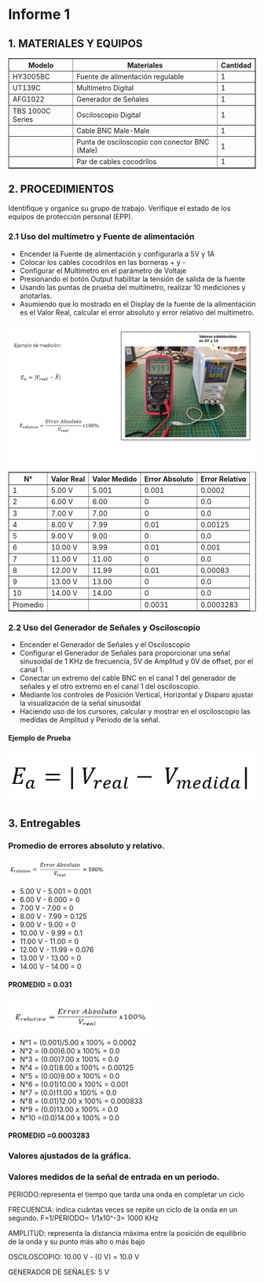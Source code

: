 <h1>Informe 1</h1>
<h2>1. MATERIALES Y EQUIPOS</h2>

<table border="1">
 <tr>
<th>Modelo</th>
<th>Materiales</th>
<th>Cantidad</th>

</tr>
<tr>
<td>HY3005BC</td>
<td>Fuente de alimentación regulable</td>
<td>1</td>
</tr>
<tr>
<td>UT139C</td>
<td>Multímetro Digital</td>
<td>1</td>

</tr>
<tr>
<td>AFG1022</td>
<td>Generador de Señales</td>
<td>1</td>

</tr>
<tr>
<td>TBS 1000C Series</td>
<td>Osciloscopio Digital</td>
<td>1</td>

</tr>
<tr>
<td></td>
<td>Cable BNC Male-Male</td>
<td>1</td>

</tr>
<tr>
<td></td>
<td>Punta de osciloscopio con conector BNC (Male)</td>
<td>1</td>

</tr>
<tr>
<td></td>
<td>Par de cables cocodrilos</td>
<td>1</td>

</tr>
</table>

<h2>2. PROCEDIMIENTOS</h2>
<p>Identifique y organice su grupo de trabajo. Verifique el estado de los equipos de protección personal (EPP).</p>
<h3>2.1 Uso del multímetro y Fuente de alimentación</h3>
<ul>
    <li>Encender la Fuente de alimentación y configurarla a 5V y 1A</li>
    <li>Colocar los cables cocodrilos en las borneras + y -</li>
    <li>Configurar el Multímetro en el parámetro de Voltaje</li>
    <li>Presionando el botón Output habilitar la tensión de salida de la fuente</li>
    <li>Usando las puntas de prueba del multímetro, realizar 10 mediciones y anotarlas.</li>
    <li>Asumiendo que lo mostrado en el Display de la fuente de la alimentación es el Valor Real, calcular el error absoluto y error relativo del multímetro.</li>
</ul>

<img src="../../Imagenes/I_Informes/image.png" width=600px alt="imagen">
<table border="1">
<tr>
<th>N°</th>
<th>Valor Real</th>
<th>Valor Medido</th>
<th>Error Absoluto</th>
<th>Error Relativo</th>
</tr>
<tr>
<td>1</td>
<td>5.00 V</td>
<td>5.001</td>
<td>0.001</td>
<td>0.0002</td>
</tr>
<tr>
<td>2</td>
<td>6.00 V</td>
<td>6.00</td>
<td>0</td>
<td>0.0</td>
</tr>
<tr>
<td>3</td>
<td>7.00 V</td>
<td>7.00</td>
<td>0</td>
<td>0.0</td>
</tr>
<tr>
<td>4</td>
<td>8.00 V</td>
<td>7.99</td>
<td>0.01</td>
<td>0.00125</td>
</tr>
<tr>
<td>5</td>
<td>9.00 V</td>
<td>9.00</td>
<td>0</td>
<td>0.0</td>
</tr>
<tr>
<td>6</td>
<td>10.00 V</td>
<td>9.99</td>
<td>0.01</td>
<td>0.001</td>
</tr>
<tr>
<td>7</td>
<td>11.00 V</td>
<td>11.00</td>
<td>0</td>
<td>0.0</td>
</tr>
<tr>
<td>8</td>
<td>12.00 V</td>
<td>11.99</td>
<td>0.01</td>
<td>0.00083</td>
</tr>
<tr>
<td>9</td>
<td>13.00 V</td>
<td>13.00</td>
<td>0</td>
<td>0.0</td>
</tr>
<tr>
<td>10</td>
<td>14.00 V</td>
<td>14.00</td>
<td>0</td>
<td>0.0</td>
</tr>
<tr>
<td>Promedio</td>
<td></td>
<td></td>
<td>0.0031</td>
<td>0.0003283</td>
</tr>
</table>


<h3>2.2 Uso del Generador de Señales y Osciloscopio</h3>
<ul>
    <li>Encender el Generador de Señales y el Osciloscopio</li>
    <li>Configurar el Generador de Señales para proporcionar una señal sinusoidal de 1 KHz de frecuencia, 5V de Amplitud y 0V de offset, por el canal 1.</li>
    <li>Conectar un extremo del cable BNC en el canal 1 del generador de señales y el otro extremo en el canal 1 del osciloscopio.</li>
    <li>Mediante los controles de Posición Vertical, Horizontal y Disparo ajustar la visualización de la señal sinusoidal</li>
    <li>Haciendo uso de los cursores, calcular y mostrar en el osciloscopio las medidas de Amplitud y Periodo de la señal.</li>   
</ul>
<h4>Ejemplo de Prueba<h4>
<img src="../../Imagenes/I_Informes/formulate.jpg" width=500px alt="imagen">
<h2>3. Entregables</h2>
<h3>Promedio de errores absoluto y relativo.</h3>
<img src="../../Imagenes/I_Informes/furmula 2.jpg" width=200px alt="imagen">
<ul>
    <li>5.00 V - 5.001 = 0.001</li>
    <li>6.00 V - 6.000 = 0</li>
    <li>7.00 V - 7.00 = 0</li>
    <li>8.00 V - 7.99 = 0.125</li>
    <li>9.00 V - 9.00 = 0</li>
    <li>10.00 V - 9.99 = 0.1</li>
    <li>11.00 V - 11.00 = 0</li>
    <li>12.00 V - 11.99 = 0.076</li>
    <li>13.00 V - 13.00 = 0</li>
    <li>14.00 V - 14.00 = 0</li>
</ul>
<h4>PROMEDIO = 0.031</h4>
<img src="../../Imagenes/I_Informes/formula_2.png" width=300px alt="imagen">
<ul>
    <li>N°1 = (0.001)/5.00 x 100% = 0.0002</li>
    <li>N°2 = (0.00)6.00 x 100% = 0.0</li>
    <li>N°3 = (0.00)7.00 x 100% = 0.0</li>
    <li>N°4 = (0.01)8.00 x 100% = 0.00125</li>
    <li>N°5 = (0.00)9.00 x 100% = 0.0</li>
    <li>N°6 = (0.01)10.00 x 100% = 0.001</li>
    <li>N°7 = (0.0)11.00 x 100% = 0.0</li>
    <li>N°8 = (0.01)12.00 x 100% = 0.000833</li>
    <li>N°9 = (0.0)13.00 x 100% = 0.0</li>
    <li>N°10 =(0.0)14.00 x 100% = 0.0</li>
</ul>
<h4>PROMEDIO =0.0003283</h4>
<h3>Valores ajustados de la gráfica.</h3>
<h3>Valores medidos de la señal de entrada en un periodo.</h3>
<p>PERIODO:representa el tiempo que tarda una onda en completar un ciclo<p>
<p>FRECUENCIA:  indica cuántas veces se repite un ciclo de la onda en un segundo.
F=1/PERIODO= 1/1x10^-3= 1000 KHz</p>
<p>AMPLITUD: representa la distancia máxima entre la posición de equilibrio de la onda y su punto más alto o más bajo</p>
<p>OSCILOSCOPIO:
10.00 V - (0 V) = 10.0 V
</p>
<p>GENERADOR DE SEÑALES: 
5 V
</p>